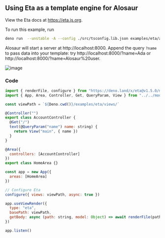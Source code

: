 ## Using Eta as a template engine for Alosaur

View the Eta docs at https://eta.js.org.

To run this example, run

```bash
deno run  --unstable -A --config ./src/tsconfig.lib.json examples/eta/app.ts
```

Alosaur will start a server at http://localhost:8000. Append the query `?name` to pass data into your template: try http://localhost:8000/?name=Ada or http://localhost:8000/?name=Alosaur%20user.

![image](https://user-images.githubusercontent.com/25597854/92666064-72fec600-f2c5-11ea-9a70-1a93d6792c21.png)

### Code

```js
import { renderFile, configure } from "https://deno.land/x/eta@v1.5.0/mod.ts"
import { App, Area, Controller, Get, QueryParam, View } from "../../mod.ts"

const viewPath = `${Deno.cwd()}/examples/eta/views/`

@Controller("")
export class AccountController {
  @Get("/")
  text(@QueryParam("name") name: string) {
    return View("main", { name })
  }
}

@Area({
  controllers: [AccountController]
})
export class HomeArea {}

const app = new App({
  areas: [HomeArea]
})

// Configure Eta
configure({ views: viewPath, async: true })

app.useViewRender({
  type: "eta",
  basePath: viewPath,
  getBody: async (path: string, model: Object) => await renderFile(path, model)
})

app.listen()
```
